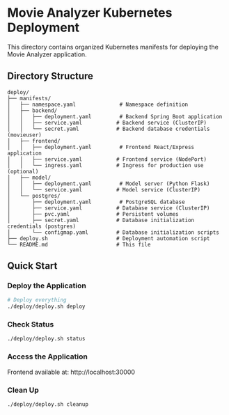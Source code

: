# Movie Analyzer Kubernetes Deployment

This directory contains organized Kubernetes manifests for deploying the Movie Analyzer application.

## Directory Structure

```
deploy/
├── manifests/
│   ├── namespace.yaml              # Namespace definition
│   ├── backend/
│   │   ├── deployment.yaml         # Backend Spring Boot application
│   │   ├── service.yaml           # Backend service (ClusterIP)
│   │   └── secret.yaml            # Backend database credentials (movieuser)
│   ├── frontend/
│   │   ├── deployment.yaml         # Frontend React/Express application
│   │   ├── service.yaml           # Frontend service (NodePort)
│   │   └── ingress.yaml           # Ingress for production use (optional)
│   ├── model/
│   │   ├── deployment.yaml         # Model server (Python Flask)
│   │   └── service.yaml           # Model service (ClusterIP)
│   └── postgres/
│       ├── deployment.yaml         # PostgreSQL database
│       ├── service.yaml           # Database service (ClusterIP)
│       ├── pvc.yaml               # Persistent volumes
│       ├── secret.yaml            # Database initialization credentials (postgres)
│       └── configmap.yaml         # Database initialization scripts
├── deploy.sh                      # Deployment automation script
└── README.md                      # This file
```

## Quick Start

### Deploy the Application

```bash
# Deploy everything
./deploy/deploy.sh deploy
```

### Check Status

```bash
./deploy/deploy.sh status
```

### Access the Application

Frontend available at: http://localhost:30000

### Clean Up

```bash
./deploy/deploy.sh cleanup
``` 